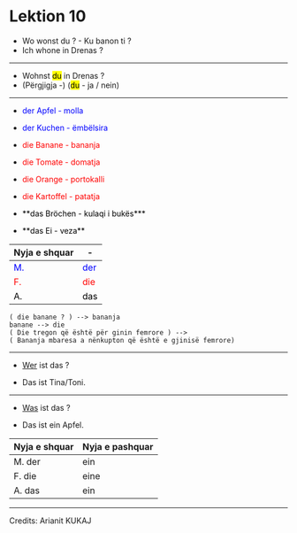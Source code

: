 # Lektion 10

- Wo wonst du ? - Ku banon ti ?  
- Ich whone in Drenas ?

---

- Wohnst</u> <mark>du</mark> in Drenas ?
- (Përgjigja -) (<mark>du</mark> - ja / nein)

---

- <p><span style="color:blue">der Apfel - molla</span></p>
- <p><span style="color:blue">der Kuchen - ëmbëlsira</span></p>
- <p><span style="color:red">die Banane - bananja</span></p>
- <p><span style="color:red">die Tomate - domatja</span></p>
- <p><span style="color:red">die Orange - portokalli</span></p>
- <p><span style="color:red">die Kartoffel - patatja</span></p>
- <p><span style="color:black">**das Bröchen - kulaqi i bukës***</span></p>
- <p><span style="color:black">**das Ei - veza**</span></p>

| Nyja e shquar | -   |
| --- | --- |
| <span style="color:blue">M.</span> | <span style="color:blue">der</span> |
| <span style="color:red">F.</span> | <span style="color:red">die</span> |
| <span style="color:black">A.</span> | <span style="color:black">das</span> |

```
( die banane ? ) --> bananja
banane --> die
( Die tregon që është për ginin femrore ) -->
( Bananja mbaresa a nënkupton që është e gjinisë femrore)
```

---

- <p><u>Wer</u> ist das ?</p>
- <p>Das ist Tina/Toni.</p>

---

- <p><u>Was</u> ist das ?</p>
- <p>Das ist ein Apfel.</p>

| Nyja e shquar | Nyja e pashquar |
| --- | --- |
| M. der | ein |
| F. die | eine |
| A. das | ein |

---

Credits: Arianit KUKAJ
